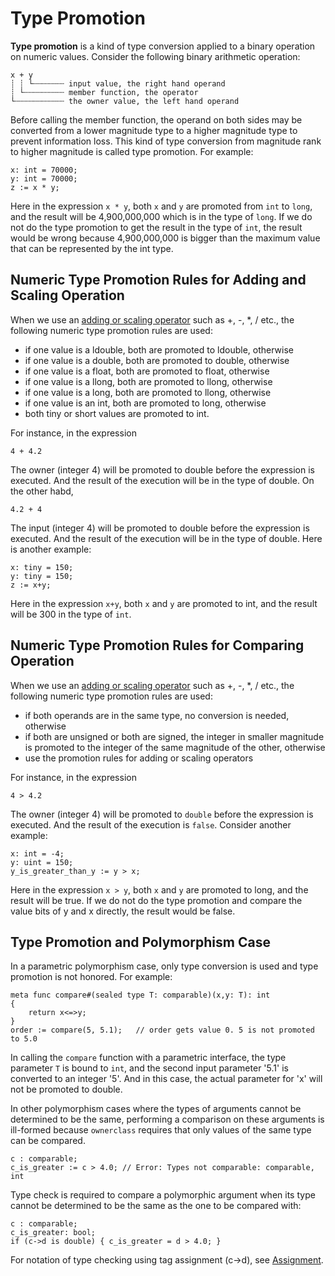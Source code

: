 # Type Promotion

**Type promotion** is a kind of type conversion applied to a binary operation on numeric values. Consider the following binary arithmetic operation:
```altro
x + y
┊ ┊ └┄┄┄┄┄┄┄ input value, the right hand operand
┊ └┄┄┄┄┄┄┄┄┄ member function, the operator
└┄┄┄┄┄┄┄┄┄┄┄ the owner value, the left hand operand
```

Before calling the member function, the operand on both sides may be converted from a lower magnitude type to a higher magnitude type to prevent information loss. This kind of type conversion from magnitude rank to higher magnitude is called type promotion. For example:
```altro
x: int = 70000;
y: int = 70000;
z := x * y;
```
Here in the expression `x * y`, both `x` and `y` are promoted from `int` to `long`, and the result will be 4,900,000,000 which is in the type of `long`. If we do not do the type promotion to get the result in the type of `int`, the result would be wrong because 4,900,000,000 is bigger than the maximum value that can be represented by the int type.

## Numeric Type Promotion Rules for Adding and Scaling Operation

When we use an [adding or scaling operator](operators.md) such as +, -, \*, / etc., the following numeric type promotion rules are used:

* if one value is a ldouble, both are promoted to ldouble, otherwise
* if one value is a double, both are promoted to double, otherwise
* if one value is a float, both are promoted to float, otherwise
* if one value is a llong, both are promoted to llong, otherwise
* if one value is a long, both are promoted to llong, otherwise
* if one value is an int, both are promoted to long, otherwise
* both tiny or short values are promoted to int.

For instance, in the expression
```altro
4 + 4.2
```
The owner (integer 4) will be promoted to double before the expression is executed. And the result of the execution will be in the type of double. On the other habd,
```altro
4.2 + 4
```
The input (integer 4) will be promoted to double before the expression is executed. And the result of the execution will be in the type of double. Here is another example:
```altro
x: tiny = 150;
y: tiny = 150;
z := x+y;
```
Here in the expression `x+y`, both `x` and `y` are promoted to int, and the result will be 300 in the type of `int`.

## Numeric Type Promotion Rules for Comparing Operation
When we use an [adding or scaling operator](operators.md) such as +, -, \*, / etc., the following numeric type promotion rules are used:

* if both operands are in the same type, no conversion is needed, otherwise
* if both are unsigned or both are signed, the integer in smaller magnitude is promoted to the integer of the same magnitude of the other, otherwise
* use the promotion rules for adding or scaling operators

For instance, in the expression
```altro
4 > 4.2
```
The owner (integer 4) will be promoted to `double` before the expression is executed. And the result of the execution is `false`. Consider another example:
```altro
x: int = -4;
y: uint = 150;
y_is_greater_than_y := y > x;
```
Here in the expression `x > y`, both `x` and `y` are promoted to long, and the result will be true. If we do not do the type promotion and compare the value bits of y and x directly, the result would be false.

## Type Promotion and Polymorphism Case

In a parametric polymorphism case, only type conversion is used and type promotion is not honored. For example:
```altro
meta func compare#(sealed type T: comparable)(x,y: T): int
{
    return x<=>y;
}
order := compare(5, 5.1);   // order gets value 0. 5 is not promoted to 5.0
```
In calling the `compare` function with a parametric interface, the type parameter `T` is bound to `int`, and the second input parameter '5.1' is converted to an integer '5'. And in this case, the actual parameter for 'x' will not be promoted to double.

In other polymorphism cases where the types of arguments cannot be determined to be the same, performing a comparison on these arguments is ill-formed because `ownerclass` requires that only values of the same type can be compared.
```altro
c : comparable;
c_is_greater := c > 4.0; // Error: Types not comparable: comparable, int
```
Type check is required to compare a polymorphic argument when its type cannot be determined to be the same as the one to be compared with:
```altro
c : comparable;
c_is_greater: bool;
if (c->d is double) { c_is_greater = d > 4.0; }
```
For notation of type checking using tag assignment (c->d), see [Assignment](Assignment.md).
